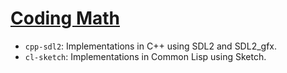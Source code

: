 # [Coding Math](https://www.youtube.com/playlist?list=PL7wAPgl1JVvUEb0dIygHzO4698tmcwLk9)

* `cpp-sdl2`: Implementations in C++ using SDL2 and SDL2_gfx.
* `cl-sketch`: Implementations in Common Lisp using Sketch.
